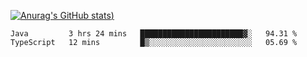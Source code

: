 [![Anurag's GitHub stats](https://github-readme-stats.vercel.app/api?username=Old-Camel&show_icons=true&theme=dark))](https://github.com/anuraghazra/github-readme-stats)
<!--START_SECTION:waka-->
```text
Java         3 hrs 24 mins   ███████████████████████▓░   94.31 % 
TypeScript   12 mins         █▒░░░░░░░░░░░░░░░░░░░░░░░   05.69 % 
```
<!--END_SECTION:waka-->

